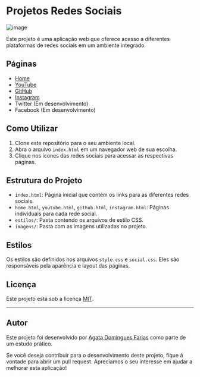 # Projetos Redes Sociais
![image](https://github.com/htadmg/projeto-social/assets/124289385/0fc4e87e-f580-4531-9a56-254600edeb2f)

Este projeto é uma aplicação web que oferece acesso a diferentes plataformas de redes sociais em um ambiente integrado.

## Páginas

- [Home](home.html)
- [YouTube](youtube.html)
- [GitHub](github.html)
- [Instagram](instagram.html)
- Twitter (Em desenvolvimento)
- Facebook (Em desenvolvimento)

## Como Utilizar

1. Clone este repositório para o seu ambiente local.
2. Abra o arquivo `index.html` em um navegador web de sua escolha.
3. Clique nos ícones das redes sociais para acessar as respectivas páginas.

## Estrutura do Projeto

- `index.html`: Página inicial que contém os links para as diferentes redes sociais.
- `home.html`, `youtube.html`, `github.html`, `instagram.html`: Páginas individuais para cada rede social.
- `estilos/`: Pasta contendo os arquivos de estilo CSS.
- `imagens/`: Pasta com as imagens utilizadas no projeto.

## Estilos

Os estilos são definidos nos arquivos `style.css` e `social.css`. Eles são responsáveis pela aparência e layout das páginas.

## Licença

Este projeto está sob a licença [MIT](LICENSE).

---
## Autor
Este projeto foi desenvolvido por [Agata Domingues Farias](https://www.linkedin.com/in/agatadominguesfarias/) como parte de um estudo prático.


Se você deseja contribuir para o desenvolvimento deste projeto, fique à vontade para abrir um pull request. Apreciamos o seu interesse em ajudar a melhorar esta aplicação!

